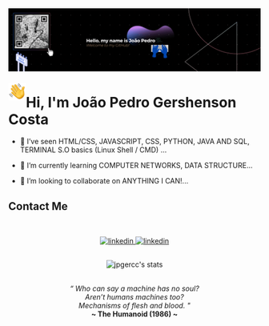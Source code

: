 ![Alt Text](./assets/welcome.gif)
---
<img src="./assets/HandEmoji.gif" alt="Alt Text" width="35" height="35" align="left">
<h1 align="left">Hi, I'm João Pedro Gershenson Costa</h1>
  
- 👀 I’ve seen HTML/CSS, JAVASCRIPT, CSS, PYTHON, JAVA AND SQL, TERMINAL S.O basics (Linux Shell / CMD) ...

- 🌱 I’m currently learning COMPUTER NETWORKS, DATA STRUCTURE...

- 💞️ I’m looking to collaborate on ANYTHING I CAN!...

## Contact Me
<br>
<p align="center">
  <a href="https://www.linkedin.com/in/joão-pedro-gershenson-costa-bb0335199/" target="_blank">
    <img src="https://img.shields.io/badge/-Linkedin Profile-05122A?style=flat&logo=linkedin" alt="linkedin"/>
  </a>
  
  <a href="https://jpgercc.github.io/portfolio/" target="_blank">
    <img src="https://img.shields.io/badge/My Web Page-05122A?style=flat&logo=html5" alt="linkedin"/>
  </a>
</p>

##

<div align="center">
<img width="450em" src="https://github-readme-stats.vercel.app/api/top-langs/?username=jpgercc&langs_count=8" alt="jpgercc's stats"/>


<br>
<br>
<i>
  <p>
“
Who can say a machine has no soul?<br>
Aren’t humans machines too?<br>
Mechanisms of flesh and blood.
" 
</i> <br>
<b>~ The Humanoid (1986) ~</b> </p>
</div>


<!---
<img align="right" height="712em" src="https://raw.githubusercontent.com/gist/jpgercc/cb63a0f7875b138711675d4da8ab4a81/raw/18307d4ca3fd4e3bfaf6ab8a9a8aacca54e4b286/githubcard.svg"/> GITHUB CARD
<p align="left"> <img src="https://komarev.com/ghpvc/?username=jpgercc&color=yellow" alt="Profile views" /> </p> 

jpgercc/jpgercc is a ✨ special ✨ repository because its `README.md` (this file) appears on your GitHub profile.
You can click the Preview link to take a look at your changes.
---> 
